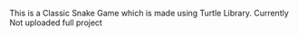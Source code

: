 This is a Classic Snake Game which is made using Turtle Library.
Currently Not uploaded full project
